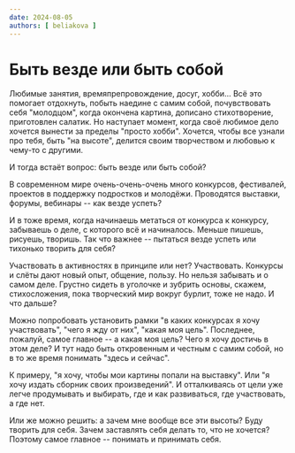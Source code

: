 ```yaml
---
date: 2024-08-05
authors: [ beliakova ]
---
```

# Быть везде или быть собой

Любимые занятия, времяпрепровождение, досуг, хобби... Всё это помогает отдохнуть, побыть наедине с самим собой, почувствовать себя "молодцом", когда окончена картина, дописано стихотворение, приготовлен салатик. Но наступает момент, когда своё любимое дело хочется вынести за пределы "просто хобби". Хочется, чтобы все узнали про тебя, быть "на высоте", делится своим творчеством и любовью к чему-то с другими.

И тогда встаёт вопрос: быть везде или быть собой?
<!-- more -->
В современном мире очень-очень-очень много конкурсов, фестивалей, проектов в поддержку подростков и молодёжи. Проводятся выставки, форумы, вебинары -- как везде успеть?

И в тоже время, когда начинаешь метаться от конкурса к конкурсу, забываешь о деле, с которого всё и начиналось. Меньше пишешь, рисуешь, творишь. Так что важнее -- пытаться везде успеть или тихонько творить для себя?

Участвовать в активностях в принципе или нет? Участвовать. Конкурсы и слёты дают новый опыт, общение, пользу. Но нельзя забывать и о самом деле. Грустно сидеть в уголочке и зубрить основы, скажем, стихосложения, пока творческий мир вокруг бурлит, тоже не надо. И что дальше?

Можно попробовать установить рамки "в каких конкурсах я хочу участвовать", "чего я жду от них", "какая моя цель". Последнее, пожалуй, самое главное -- а какая моя цель? Чего я хочу достичь в этом деле? И тут надо быть откровенным и честным с самим собой, но в то же время понимать "здесь и сейчас".

К примеру, "я хочу, чтобы мои картины попали на выставку". Или "я хочу издать сборник своих произведений". И отталкиваясь от цели уже легче продумывать и выбирать, где и как развиваться, где участвовать, а где нет.

Или же можно решить: а зачем мне вообще все эти высоты? Буду творить для себя. Зачем заставлять себя делать то, что не хочется? Поэтому самое главное -- понимать и принимать
себя.
